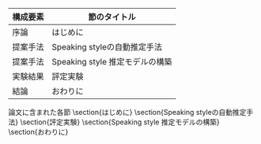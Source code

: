 構成要素 | 節のタイトル
 --- | --- 
序論 | はじめに
提案手法 | Speaking styleの自動推定手法
提案手法 | Speaking style 推定モデルの構築
実験結果 | 評定実験
結論 | おわりに

論文に含まれた各節
\section{はじめに}
\section{Speaking styleの自動推定手法}
\section{評定実験}
\section{Speaking style 推定モデルの構築}
\section{おわりに}
